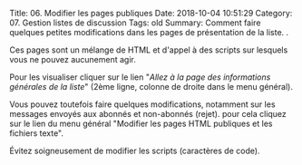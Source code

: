 Title: 06. Modifier les pages publiques 
Date: 2018-10-04 10:51:29
Category: 07. Gestion listes de discussion
Tags: old
Summary: Comment faire quelques petites modifications dans les pages de présentation de la liste. . 

Ces pages sont un mélange de HTML et d'appel à des scripts sur lesquels vous ne pouvez aucunement agir.

Pour les visualiser cliquer sur le lien "*Allez à la page des informations générales de la liste*"
(2ème ligne, colonne de droite dans le menu général).

Vous pouvez toutefois faire quelques modifications, notamment sur les messages envoyés aux abonnés et non-abonnés (rejet). pour cela cliquez sur le lien du menu général "Modifier les pages HTML publiques et les fichiers texte".

Évitez soigneusement de modifier les scripts (caractères de code).

